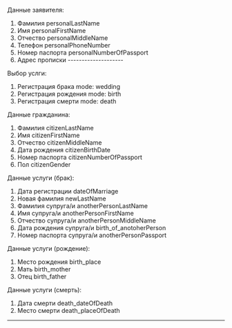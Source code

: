 
Данные заявителя:
1. Фамилия personalLastName
2. Имя personalFirstName
3. Отчество personalMiddleName
4. Телефон personalPhoneNumber
5. Номер паспорта personalNumberOfPassport
6. Адрес прописки --------------------

Выбор услги:
1. Регистрация брака mode: wedding
2. Регистрация рождения mode: birth
3. Регистрация смерти mode: death

Данные гражданина:
1. Фамилия citizenLastName
2. Имя citizenFirstName
3. Отчество citizenMiddleName
4. Дата рождения citizenBirthDate
5. Номер паспорта citizenNumberOfPassport
6. Пол citizenGender

Данные услуги (брак):
1. Дата регистрации dateOfMarriage
2. Новая фамилия newLastName
3. Фамилия супруга/и anotherPersonLastName
4. Имя супруга/и anotherPersonFirstName
5. Отчество супруга/и anotherPersonMiddleName
6. Дата рождения супруга/и birth_of_anotoherPerson
7. Номер паспорта супруга/и anotherPersonPassport

Данные услуги (рождение):
1. Место рождения birth_place
2. Мать birth_mother
3. Отец birth_father

Данные услуги (смерть):
1. Дата смерти death_dateOfDeath
2. Место смерти death_placeOfDeath

---


